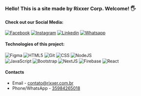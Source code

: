 ### Hello! This is a site made by Rixxer Corp. Welcome! 🖐️
#### Check out our Social Media:

[![Facebook](https://img.shields.io/badge/Facebook-1877F2?style=for-the-badge&logo=facebook&logoColor=white)](https://www.facebook.com/rixxerbr)
[![Instagram](https://img.shields.io/badge/Instagram-E4405F?style=for-the-badge&logo=instagram&logoColor=white)](https://www.instagram.com/rixxerbr)
[![Linkedin](https://img.shields.io/badge/LinkedIn-0077B5?style=for-the-badge&logo=linkedin&logoColor=white)](https://www.linkedin.com/company/rixxerbr/)
[![Whatsapp](https://img.shields.io/badge/WhatsApp-25D366?style=for-the-badge&logo=whatsapp&logoColor=white)](https://wa.me/5535984265018)

#### Technologies of this project:
<div style="display: inline_block">
    <img align="center" alt="Figma" src="https://img.shields.io/badge/Figma-F24E1E?style=for-the-badge&logo=figma&logoColor=white" >
    <img align="center" alt="HTML5" src="https://img.shields.io/badge/HTML5-E34F26?style=for-the-badge&logo=html5&logoColor=white" >
    <img align="center" alt="Git" src="https://img.shields.io/badge/GIT-E44C30?style=for-the-badge&logo=git&logoColor=white" >
    <img align="center" alt="CSS" src="https://img.shields.io/badge/CSS3-1572B6?style=for-the-badge&logo=css3&logoColor=white" >
    <img align="center" alt="NodeJS" src="https://img.shields.io/badge/Node.js-339933?style=for-the-badge&logo=nodedotjs&logoColor=white" >
  <br/>
    <img align="center" alt="JavaScript" src="https://img.shields.io/badge/JavaScript-F7DF1E?style=for-the-badge&logo=javascript&logoColor=black" >
    <img align="center" alt="Bootstrap" src="https://img.shields.io/badge/Bootstrap-563D7C?style=for-the-badge&logo=bootstrap&logoColor=white" >
    <img align="center" alt="NextJS" src="https://img.shields.io/badge/next.js-000000?style=for-the-badge&logo=nextdotjs&logoColor=white" >
    <img align="center" alt="Firebase" src="https://img.shields.io/badge/Firebase-F29D0C?style=for-the-badge&logo=firebase&logoColor=white" >
    <img align="center" alt="React" src="https://img.shields.io/badge/React-20232A?style=for-the-badge&logo=react&logoColor=61DAFB" >
  <br/>
</div>

#### Contacts
- Email - contato@rixxer.com.br<br/>
- Phone/WhatsApp - [35984265018](https://wa.me/5535984265018)
